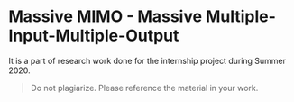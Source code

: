 # Massive MIMO - Massive Multiple-Input-Multiple-Output
It is a part of research work done for the internship project during Summer 2020.

> Do not plagiarize. Please reference the material in your work.
